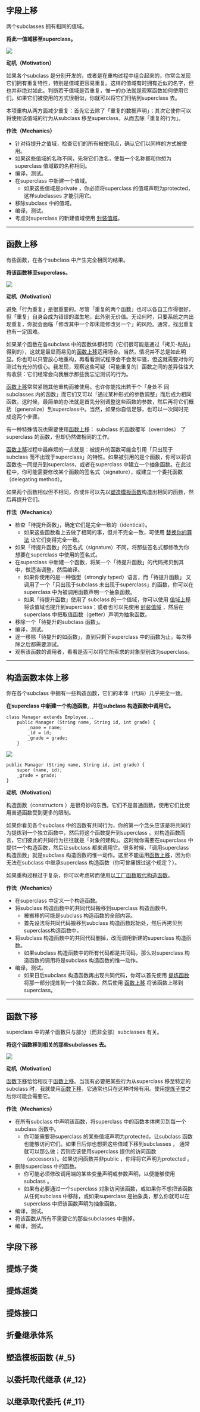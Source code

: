 ## 字段上移

两个subclasses 拥有相同的值域。

**将此一值域移至superclass。**

![](http://wangvsa.github.io/refactoring-cheat-sheet/images/11fig01.gif)

**动机（Motivation）**

如果各个subclass 是分别开发的，或者是在重构过程中组合起来的，你常会发现它们拥有重复特性，特别是值域更容易重复。这样的值域有时拥有近似的名字，但也并非绝对如此。判断若干值域是否重复，惟一的办法就是观察函数如何使用它们。如果它们被使用的方式很相似，你就可以将它们归纳到superclass 去。

本项重构从两方面减少重复：首先它去除了「重复的数据声明」；其次它使你可以将使用该值域的行为从subclass 移至superclass，从而去除「重复的行为」。

**作法（Mechanics）**

* 针对待提升之值域，检查它们的所有被使用点，确认它们以同样的方式被使用。
* 如果这些值域的名称不同，先将它们改名，使每一个名称都和你想为superclass 值域取的名称相同。
* 编译，测试。
* 在superclass 中新建一个值域。
  * 如果这些值域是private ，你必须将superclass 的值域声明为protected，这样subclasses 才能引用它。
* 移除subclass 中的值域。
* 编译，测试。
* 考虑对superclass 的新建值域使用
  [封装值域](http://wangvsa.github.io/refactoring-cheat-sheet/organizing-data/#_7)。

---

## 函数上移

有些函数，在各个subclass 中产生完全相同的结果。

**将该函数移至superclass。**

![](http://wangvsa.github.io/refactoring-cheat-sheet/images/11fig02.gif)

**动机（Motivation）**

避免「行为重复」是很重要的。尽管「重复的两个函数」也可以各自工作得很好， 但「重复」自身会成为错误的滋生地，此外别无价值。无论何时，只要系统之内出现重复，你就会面临「修改其中一个却未能修改另一个」的风险。通常，找出重复也有一定困难。

如果某个函数在各subclass 中的函数体都相同（它们很可能是通过「拷贝-粘贴」得到的），这就是最显而易见的[函数上移](http://wangvsa.github.io/refactoring-cheat-sheet/dealing-with-generalization/#_8)适用场合。当然，情况并不总是如此明显。你也可以只管放心地重构，再看看测试程序会不会发牢骚，但这就需要对你的测试有充分的信心。我发现，观察这些可疑（可能重复的〕函数之间的差异往往大有收获：它们经常会向我展示那些我忘记测试的行为。

[函数上移](http://wangvsa.github.io/refactoring-cheat-sheet/dealing-with-generalization/#_8)常常紧随其他重构而被使用。也许你能找出若干个「身处不 同subclasses 内的函数」而它们又可以「通过某种形式的参数调整」而后成为相同函数。这时候，最简单的办法就是首先分别调整这些函数的参数，然后再将它们概括（generalize）到superclass中。当然，如果你自信足够，也可以一次同时完成这两个步骤。

有一种特殊情况也需要使用[函数上移](http://wangvsa.github.io/refactoring-cheat-sheet/dealing-with-generalization/#_8)： subclass 的函数覆写（overrides） 了superclass 的函数，但却仍然做相同的工作。

[函数上移](http://wangvsa.github.io/refactoring-cheat-sheet/dealing-with-generalization/#_8)过程中最麻烦的一点就是：被提升的函数可能会引用「只出现于subclass 而不出现于superclass」的特性。如果被引用的是个函数，你可以将该函数也一同提升到superclass，或者在superclass 中建立一个抽象函数。在此过程中，你可能需要修改某个函数的签名式（signature），或建立一个委托函数（delegating method）。

如果两个函数相似但不相同，你或许可以先以[塑造模板函数](http://wangvsa.github.io/refactoring-cheat-sheet/dealing-with-generalization/#_5)构造出相同的函数，然后再提升它们。

**作法（Mechanics）**

* 检查「待提升函数」，确定它们是完全一致的（identical）。
  * 如果这些函数看上去做了相同的事，但并不完全一致，可使用
    [替换你的算法](http://wangvsa.github.io/refactoring-cheat-sheet/composing-methods/#_10)
    让它们变得完全一致。
* 如果「待提升函数」的签名式（signature）不同，将那些签名式都修改为你想要在superclass 中使用的签名式。
* 在superclass 中新建一个函数，将某一个「待提升函数」的代码拷贝到其中，做适当调整，然后编译。
  * 如果你使用的是一种强型（strongly typed）语言，而「待提升函数」 又调用了一个「只出现于subclass 未出现于superclass」的函数，你可以在superclass 中为被调用函数声明一个抽象函数。
  * 如果「待提升函数」使用了 subclass 的一个值域，你可以使用
    [值域上移](http://wangvsa.github.io/refactoring-cheat-sheet/dealing-with-generalization/#_7)
    将该值域也提升到superclass；或者也可以先使用
    [封装值域](http://wangvsa.github.io/refactoring-cheat-sheet/organizing-data/#_7)
    ，然后在superclass 中把取值函数（getter）声明为抽象函数。
* 移除一个「待提升的subclass 函数」。
* 编译，测试。
* 逐一移除「待提升的如函数」，直到只剩下superclass 中的函数为止。每次移除之后都需要测试。
* 观察该函数的调用者，看看是否可以将它所索求的对象型别改为superclass。

---

## 构造函数本体上移

你在各个subclass 中拥有一些构造函数，它们的本体（代码）几乎完全一致。

**在superclass 中新建一个构造函数，并在subclass 构造函数中调用它。**

```
class Manager extends Employee...
    public Manager (String name, String id, int grade) {
        _name = name;
        _id = id;
        _grade = grade;
    }
```

![](http://wangvsa.github.io/refactoring-cheat-sheet/images/arrow.gif)

```
public Manager (String name, String id, int grade) {
    super (name, id);
    _grade = grade;
}
```

**动机（Motivation）**

构造函数（constructors ）是很奇妙的东西。它们不是普通函数，使用它们比使用普通函数受到更多的限制。

如果你看见各个subclass 中的函数有共同行为，你的第一个念头应该是将共同行为提炼到一个独立函数中，然后将这个函数提升到superclass 。对构造函数而言，它们彼此的共同行为往往就是「对象的建构」。这时候你需要在superclass 中提供一个构造函数，然后让subclass 都来调用它。很多时候，「调用superclass 构造函数」就是subclass 构造函数的惟一动作。这里不能运用[函数上移](http://wangvsa.github.io/refactoring-cheat-sheet/dealing-with-generalization/#_8)，因为你无法在subclass 中继承superclass 构造函数（你可曾痛恨过这个规定？）。

如果重构过程过于复杂，你可以考虑转而使用[以工厂函数取代构造函数](http://wangvsa.github.io/refactoring-cheat-sheet/making-method-calls-simpler/#_10)。

**作法（Mechanics）**

* 在superclass 中定义一个构造函数。
* 将subclass 构造函数中的共同代码搬移到superclass 构造函数中。
  * 被搬移的可能是subclass 构造函数的全部内容。
  * 首先设法将共同代码搬移到subclass 构造函数起始处，然后再拷贝到superclass构造函数中。
* 将subclass 构造函数中的共同代码删掉，改而调用新建的superclass 构造函数。
  * 如果subclass 构造函数中的所有代码都是共同码，那么对superclass 构造函数的调用将是subclass 构造函数的惟一动作。
* 编译，测试。
  * 如果日后subclass 构造函数再出现共同代码，你可以首先使用
    [提炼函数](http://wangvsa.github.io/refactoring-cheat-sheet/composing-methods/#_1)
    将那一部分提炼到一个独立函数，然后使用
    [函数上移](http://wangvsa.github.io/refactoring-cheat-sheet/dealing-with-generalization/#_8)
    将该函数上移到superclass。

---

## 函数下移

superclass 中的某个函数只与部分（而非全部）subclasses 有关。

**将这个函数移到相关的那些subclasses 去。**

![](http://wangvsa.github.io/refactoring-cheat-sheet/images/11fig05.gif)

**动机（Motivation）**

[函数下移](http://wangvsa.github.io/refactoring-cheat-sheet/dealing-with-generalization/#_10)恰恰相反于[函数上移](http://wangvsa.github.io/refactoring-cheat-sheet/dealing-with-generalization/#_8)。当我有必要把某些行为从superclass 移至特定的subclass 时，我就使用[函数下移](http://wangvsa.github.io/refactoring-cheat-sheet/dealing-with-generalization/#_10)，它通常也只在这种时候有用。使用[提炼子类](http://wangvsa.github.io/refactoring-cheat-sheet/dealing-with-generalization/#_3)之后你可能会需要它。

**作法（Mechanics）**

* 在所有subclass 中声明该函数，将superclass 中的函数本体拷贝到每一个subclass 函数中。
  * 你可能需要将superclass 的某些值域声明为protected，让subclass 函数也能够访问它们。如果日后你也想把这些值域下移到subclasses ， 通常就可以那么做；否则应该使用superclass 提供的访问函数（accessors）。如果访问函数并非public ，你得将它声明为protected 。
* 删除superclass 中的函数。
  * 你可能必须修改调用端的某些变量声明或参数声明，以便能够使用subclass 。
  * 如果有必要通过一个superclass 对象访问该函数，或如果你不想把该函数从任何subclass 中移除，或如果superclass 是抽象类，那么你就可以在superclass 中把该函数声明为抽象函数。
* 编译，测试。
* 将该函数从所有不需要它的那些subclasses 中删掉。
* 编译，测试。

## 字段下移

## 提炼子类

## 提炼超类

## 提炼接口

## 折叠继承体系

## 塑造模板函数 {#_5}

## 以委托取代继承 {#_12}

## 以继承取代委托 {#_11}



